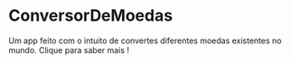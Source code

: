 # ConversorDeMoedas
Um app feito com o intuito de convertes diferentes moedas existentes no mundo. Clique para saber mais !
